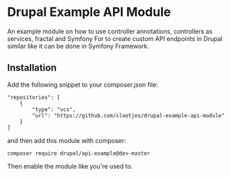 # Drupal Example API Module

An example module on how to use controller annotations, controllers as services, fractal and Symfony For
to create custom API endpoints in Drupal similar like it can be done in Symfony Framework.

## Installation

Add the following snippet to your composer.json file:

```
"repositories": [
    {
        "type": "vcs",
        "url": "https://github.com/slootjes/drupal-example-api-module"
    }
]
```

and then add this module with composer:

```
composer require drupal/api-example@dev-master
```

Then enable the module like you're used to.
